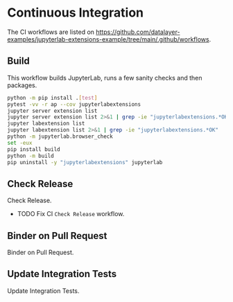 # Continuous Integration

The CI workflows are listed on https://github.com/datalayer-examples/jupyterlab-extensions-example/tree/main/.github/workflows.

## Build

This workflow builds JupyterLab, runs a few sanity checks and then packages.

```bash
python -m pip install .[test]
pytest -vv -r ap --cov jupyterlabextensions
jupyter server extension list
jupyter server extension list 2>&1 | grep -ie "jupyterlabextensions.*OK"
jupyter labextension list
jupyter labextension list 2>&1 | grep -ie "jupyterlabextensions.*OK"
python -m jupyterlab.browser_check
set -eux
pip install build
python -m build
pip uninstall -y "jupyterlabextensions" jupyterlab
```

## Check Release

Check Release.

- TODO Fix CI `Check Release` workflow.

## Binder on Pull Request

Binder on Pull Request.

## Update Integration Tests

Update Integration Tests.
